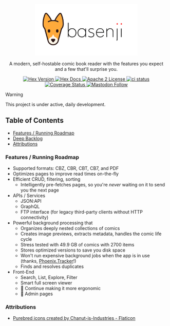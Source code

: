 <p align="center">
  <picture>
    <source media="(prefers-color-scheme: dark)" srcset="https://raw.githubusercontent.com/camatcode/basenji/refs/heads/main/assets/basenji-logo-dark2.png">
    <source media="(prefers-color-scheme: light)" srcset="https://raw.githubusercontent.com/camatcode/basenji/refs/heads/main/assets/basenji-logo-light2.png">
    <img alt="basenji logo" src="https://raw.githubusercontent.com/camatcode/basenji/refs/heads/main/assets/basenji-logo-light2.png" width="320">
  </picture>
</p>

<p align="center">
  A modern, self-hostable comic book reader with the features you expect and a few that'll surprise you.
</p>


<p align="center">
  <a href="https://hex.pm/packages/basenji">
    <img alt="Hex Version" src="https://img.shields.io/hexpm/v/basenji.svg">
  </a>

  <a href="https://hexdocs.pm/basenji">
    <img alt="Hex Docs" src="http://img.shields.io/badge/hex.pm-docs-green.svg?style=flat">
  </a
  -->
  
  <a href="https://opensource.org/licenses/Apache-2.0">
    <img alt="Apache 2 License" src="https://img.shields.io/hexpm/l/oban">
  </a>

  <a href="https://github.com/camatcode/basenji/actions?query=branch%3Amain++">
    <img alt="ci status" src="https://github.com/camatcode/basenji/workflows/ci/badge.svg">
  </a>
  <a href='https://coveralls.io/github/camatcode/basenji?branch=main'>
    <img src='https://coveralls.io/repos/github/camatcode/basenji/badge.svg?branch=main' alt='Coverage Status' />
  </a>

<a href="https://mastodon.social/@scrum_log" target="_blank" rel="noopener noreferrer">
    <img alt="Mastodon Follow" src="https://img.shields.io/badge/mastodon-%40scrum__log%40mastodon.social-purple?color=6364ff">
  </a>

</p>


> [!WARNING]  
> This project is under active, daily development.



## Table of Contents

- [Features / Running Roadmap](#features--running-roadmap)
- [Deep Backlog](#deep-backlog)
- [Attributions](#attributions)


### Features / Running Roadmap

* Supported formats:  CBZ, CBR, CBT, CB7, and PDF
* Optimizes pages to improve read times on-the-fly
* Efficient CRUD, filtering, sorting
  *  Intelligently pre-fetches pages, so you're *never* waiting on it to send you the next page
* APIs / Services
  * JSON:API
  * GraphQL
  * FTP interface (for legacy third-party clients without HTTP connectivity)
* Powerful background processing that
  * Organizes deeply nested collections of comics
  * Creates image previews, extracts metadata, handles the comic life cycle
  * Stress tested with 49.9 GB of comics with 2700 items
  * Stores optimized versions to save you disk space
  * Won't run expensive background jobs when the app is in use (thanks, [Phoenix.Tracker](https://hexdocs.pm/phoenix_pubsub/Phoenix.Tracker.html)!)
  * Finds and resolves duplicates
* Front-End
  * Search, List, Explore, Filter
  * Smart full screen viewer
  * 🚧 Continue making  it more ergonomic
  * 🚧 Admin pages

### Attributions

* <a href="https://www.flaticon.com/free-icons/purebred" title="purebred icons">Purebred icons created by Chanut-is-Industries - Flaticon</a>
